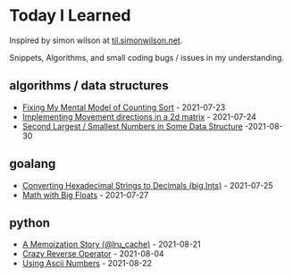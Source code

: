 # Today I Learned

Inspired by simon wilson at [til.simonwilson.net](https://til.simonwillison.net/).

Snippets, Algorithms, and small coding bugs / issues in my understanding.

## algorithms / data structures
- [Fixing My Mental Model of Counting Sort](algorithms/count-sort-implementation.md) - 2021-07-23
- [Implementing Movement directions in a 2d matrix](algorithms/directions-on-2d-matrix.md) - 2021-07-24
- [Second Largest / Smallest Numbers in Some Data Structure](algorithms/second-extreme-numbers.md) -2021-08-30

## goalang
- [Converting Hexadecimal Strings to Decimals (big.Ints)](golang/converting-hexadecimal-strings-to-ints.md) - 2021-07-25
- [Math with Big Floats](golang/math-with-big-floats.md) - 2021-07-27

## python
- [A Memoization Story (@lru_cache)](python/a-memoization-story.md) - 2021-08-21
- [Crazy Reverse Operator](python/crazy-reverse-operator.md) - 2021-08-04
- [Using Ascii Numbers](python/using-ascii-numbers.md) - 2021-08-22